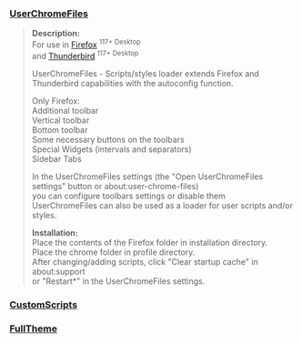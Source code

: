 ### [UserChromeFiles](https://raw.githubusercontent.com/VitaliyVstyle/VitaliyVstyle.github.io/main/UserChromeFiles/UserChromeFiles.zip)
> 
> **Description:**  
> For use in [Firefox](https://www.mozilla.org/firefox/all) <sup>117+ Desktop</sup>  
> and [Thunderbird](https://www.thunderbird.net/thunderbird/all) <sup>117+ Desktop</sup>  
> 
> UserChromeFiles - Scripts/styles loader extends Firefox and Thunderbird capabilities with the autoconfig function.  
> 
> Only Firefox:  
> Additional toolbar  
> Vertical toolbar  
> Bottom toolbar   
> Some necessary buttons on the toolbars  
> Special Widgets (intervals and separators)  
> Sidebar Tabs  
> 
> In the UserChromeFiles settings (the "Open UserChromeFiles settings" button or about:user-chrome-files)  
> you can configure toolbars settings or disable them  
> UserChromeFiles can also be used as a loader for user scripts and/or styles.  
> 
> **Installation:**  
> Place the contents of the Firefox folder in installation directory.  
> Place the chrome folder in profile directory.  
> After changing/adding scripts, click "Clear startup cache" in about:support  
> or "Restart*" in the UserChromeFiles settings.  
### [CustomScripts](https://github.com/VitaliyVstyle/VitaliyVstyle.github.io/tree/main/UserChromeFiles/custom_scripts)
### [FullTheme](https://github.com/VitaliyVstyle/VitaliyVstyle.github.io/tree/main/UserChromeFiles/FullTheme)
